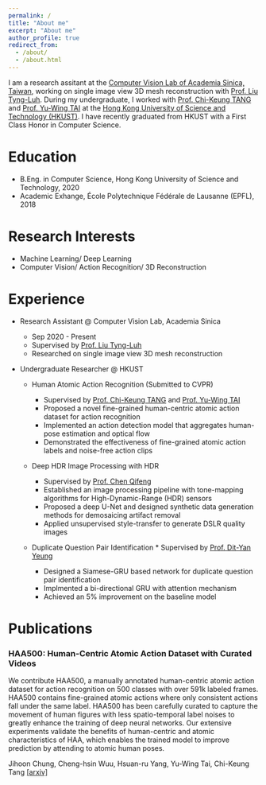 ```yaml
---
permalink: /
title: "About me"
excerpt: "About me"
author_profile: true
redirect_from: 
  - /about/
  - /about.html
---
```


I am a research assitant at the [Computer Vision Lab of Academia Sinica, Taiwan](https://www.iis.sinica.edu.tw/~liutyng/), working on single image view 3D mesh reconstruction with [Prof. Liu Tyng-Luh](https://www.iis.sinica.edu.tw/pages/liutyng/). During my undergraduate, I worked with [Prof. Chi-Keung TANG](http://www.cs.ust.hk/~cktang) and [Prof. Yu-Wing TAI](https://www.cse.ust.hk/admin/people/faculty/profile/yuwing) at the [Hong Kong University of Science and Technology (HKUST)](https://www.cse.ust.hk). I have recently graduated from HKUST with a First Class Honor in Computer Science.


# Education
* B.Eng. in Computer Science, Hong Kong University of Science and Technology, 2020
* Academic Exhange, École Polytechnique Fédérale de Lausanne (EPFL), 2018

# Research Interests
* Machine Learning/ Deep Learning
* Computer Vision/ Action Recognition/ 3D Reconstruction


# Experience
* Research Assistant @ Computer Vision Lab, Academia Sinica
  * Sep 2020 - Present
  * Supervised by [Prof. Liu Tyng-Luh](https://www.iis.sinica.edu.tw/pages/liutyng/)
  * Researched on single image view 3D mesh reconstruction

* Undergraduate Researcher @ HKUST
  * Human Atomic Action Recognition (Submitted to CVPR)
    * Supervised by [Prof. Chi-Keung TANG](http://www.cs.ust.hk/~cktang) and [Prof. Yu-Wing TAI](https://www.cse.ust.hk/admin/people/faculty/profile/yuwing)
    * Proposed a novel fine-grained human-centric atomic action dataset for action recognition
    * Implemented an action detection model that aggregates human-pose estimation and optical flow
    * Demonstrated the effectiveness of fine-grained atomic action labels and noise-free action clips
   
   * Deep HDR Image Processing with HDR
        * Supervised by [Prof. Chen Qifeng](https://cqf.io/)
     * Established an image processing pipeline with tone-mapping algorithms for High-Dynamic-Range (HDR) sensors
     * Proposed a deep U-Net and designed synthetic data generation methods for demosaicing artifact removal
     * Applied unsupervised style-transfer to generate DSLR quality images

   * Duplicate Question Pair Identification
         * Supervised by [Prof. Dit-Yan Yeung](https://www.cse.ust.hk/admin/people/faculty/profile/dyyeung)
      * Designed a Siamese-GRU based network for duplicate question pair identification
      * Implmented a bi-directional GRU with attention mechanism
      * Achieved an 5% improvement on the baseline model
      
# Publications
### HAA500: Human-Centric Atomic Action Dataset with Curated Videos
We contribute HAA500, a manually annotated human-centric atomic action dataset for action recognition on 500 classes with over 591k labeled frames. HAA500 contains fine-grained atomic actions where only consistent actions fall under the same label. HAA500 has been carefully curated to capture the movement of human figures with less spatio-temporal label noises to greatly enhance the training of deep neural networks. Our extensive experiments validate the benefits of human-centric and atomic characteristics of HAA, which enables the trained model to improve prediction by attending to atomic human poses.

Jihoon Chung, Cheng-hsin Wuu, Hsuan-ru Yang, Yu-Wing Tai, Chi-Keung Tang [[arxiv]](https://arxiv.org/abs/2009.05224)
